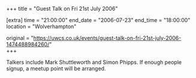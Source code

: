 +++
title = "Guest Talk on Fri 21st July 2006"

[extra]
time = "21:00:00"
end_date = "2006-07-23"
end_time = "18:00:00"
location = "Wolverhampton"

original = "https://uwcs.co.uk/events/guest-talk-on-fri-21st-july-2006-1474488984260/"    
+++

Talkers include Mark Shuttleworth and Simon Phipps. If enough people signup, a meetup point will be arranged.

